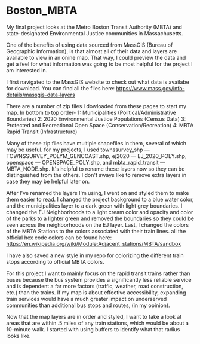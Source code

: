 # Boston_MBTA

My final project looks at the Metro Boston Transit Authority (MBTA) and state-designated Environmental Justice communities in Massachusetts.

One of the benefits of using data sourced from MassGIS (Bureau of Geographic Information), is that almost all of their data and layers are available to view in an onine map. That way, I could preview the data and get a feel for what information was going to be most helpful for the project I am interested in.

I first navigated to the MassGIS website to check out what data is availabe for download. You can find all the files here: https://www.mass.gov/info-details/massgis-data-layers

There are a number of zip files I dowloaded from these pages to start my map. In bottom to top order-
1: Municipalities (Political/Administrative Boundaries)
2: 2020 Environmental Justice Populations (Census Data)
3: Protected and Recreational Open Space (Conservation/Recreation)
4: MBTA Rapid Transit (Infrastructure)

Many of these zip files have multiple shapefiles in them, several of which may be useful. for my projects, I used townssurvey_shp — TOWNSSURVEY_POLYM_GENCOAST.shp, ej2020 — EJ_2020_POLY.shp, openspace — OPENSPACE_POLY.shp, and mbta_rapid_transit — MBTA_NODE.shp. It's helpful to rename these layers now so they can be distinguished from the others. I don't aways like to remove extra layers in case they may be helpful later on.

After I've renamed the layers I'm using, I went on and styled them to make them easier to read. I changed the project background to a blue water color, and the municipalities layer to a dark green with light grey boundaries. I changed the EJ Neighborhoods to a light cream color and opacity and color of the parks to a lighter green and removed the boundaries so they could be seen across the neighborhoods on the EJ layer. Last, I changed the colors of the MBTA Stations to the colors associated with their train lines. all the official hex code colors can be found here: https://en.wikipedia.org/wiki/Module:Adjacent_stations/MBTA/sandbox

I have also saved a new style in my repo for colorizing the different train stops according to official MBTA colors.

For this project I want to mainly focus on the rapid transit trains rather than buses because the bus system provides a significantly less reliable service and is dependent a far more factors (traffic, weather, road construction, etc.) than the trains. If my map is about effective accessibility, expanding train services would have a much greater impact on underserved communities than additional bus stops and routes, (in my opinion). 

Now that the map layers are in order and styled, I want to take a look at areas that are within .5 miles of any train stations, which would be about a 10-minute walk. I started with using buffers to identify what that radius looks like.



